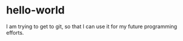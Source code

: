hello-world
===========

I am trying to get to git, so that I can use it for my future programming efforts.
